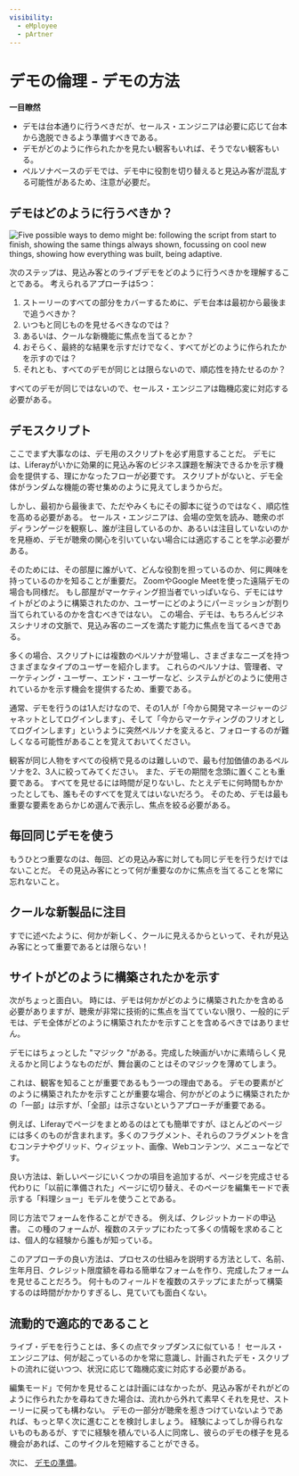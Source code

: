 ```yaml
---
visibility:
  - eMployee
  - pArtner
---
```

# デモの倫理 - デモの方法

**一目瞭然**

* デモは台本通りに行うべきだが、セールス・エンジニアは必要に応じて台本から逸脱できるよう準備すべきである。
* デモがどのように作られたかを見たい観客もいれば、そうでない観客もいる。
* ペルソナベースのデモでは、デモ中に役割を切り替えると見込み客が混乱する可能性があるため、注意が必要だ。

## デモはどのように行うべきか？

![Five possible ways to demo might be: following the script from start to finish, showing the same things always shown, focussing on cool new things, showing how everything was built, being adaptive.](./how-to-demo/images/01.png)

次のステップは、見込み客とのライブデモをどのように行うべきかを理解することである。 考えられるアプローチは5つ：

1. ストーリーのすべての部分をカバーするために、デモ台本は最初から最後まで追うべきか？
2. いつもと同じものを見せるべきなのでは？
3. あるいは、クールな新機能に焦点を当てるとか？
4. おそらく、最終的な結果を示すだけでなく、すべてがどのように作られたかを示すのでは？
5. それとも、すべてのデモが同じとは限らないので、順応性を持たせるのか？

すべてのデモが同じではないので、セールス・エンジニアは臨機応変に対応する必要がある。

## デモスクリプト

ここでまず大事なのは、デモ用のスクリプトを必ず用意することだ。 デモには、Liferayがいかに効果的に見込み客のビジネス課題を解決できるかを示す機会を提供する、理にかなったフローが必要です。 スクリプトがないと、デモ全体がランダムな機能の寄せ集めのように見えてしまうからだ。

しかし、最初から最後まで、ただやみくもにその脚本に従うのではなく、順応性を高める必要がある。 セールス・エンジニアは、会場の空気を読み、聴衆のボディランゲージを観察し、誰が注目しているのか、あるいは注目していないのかを見極め、デモが聴衆の関心を引いていない場合には適応することを学ぶ必要がある。

そのためには、その部屋に誰がいて、どんな役割を担っているのか、何に興味を持っているのかを知ることが重要だ。 ZoomやGoogle Meetを使った遠隔デモの場合も同様だ。 もし部屋がマーケティング担当者でいっぱいなら、デモにはサイトがどのように構築されたのか、ユーザーにどのようにパーミッションが割り当てられているのかを含むべきではない。 この場合、デモは、もちろんビジネスシナリオの文脈で、見込み客のニーズを満たす能力に焦点を当てるべきである。

多くの場合、スクリプトには複数のペルソナが登場し、さまざまなニーズを持つさまざまなタイプのユーザーを紹介します。 これらのペルソナは、管理者、マーケティング・ユーザー、エンド・ユーザーなど、システムがどのように使用されているかを示す機会を提供するため、重要である。

通常、デモを行うのは1人だけなので、その1人が「今から開発マネージャーのジャネットとしてログインします」、そして「今からマーケティングのフリオとしてログインします」というように突然ペルソナを変えると、フォローするのが難しくなる可能性があることを覚えておいてください。

観客が同じ人物をすべての役柄で見るのは難しいので、最も付加価値のあるペルソナを2、3人に絞ってみてください。 また、デモの期間を念頭に置くことも重要である。 すべてを見せるには時間が足りないし、たとえデモに何時間もかかったとしても、誰もそのすべてを覚えてはいないだろう。 そのため、デモは最も重要な要素をあらかじめ選んで表示し、焦点を絞る必要がある。

## 毎回同じデモを使う

もうひとつ重要なのは、毎回、どの見込み客に対しても同じデモを行うだけではないことだ。 その見込み客にとって何が重要なのかに焦点を当てることを常に忘れないこと。

## クールな新製品に注目

すでに述べたように、何かが新しく、クールに見えるからといって、それが見込み客にとって重要であるとは限らない！

## サイトがどのように構築されたかを示す

次がちょっと面白い。 時には、デモは何かがどのように構築されたかを含める必要がありますが、聴衆が非常に技術的に焦点を当てていない限り、一般的にデモは、デモ全体がどのように構築されたかを示すことを含めるべきではありません。

デモにはちょっとした "マジック "がある。完成した映画がいかに素晴らしく見えるかと同じようなものだが、舞台裏のことはそのマジックを薄めてしまう。

これは、観客を知ることが重要であるもう一つの理由である。 デモの要素がどのように構築されたかを示すことが重要な場合、何かがどのように構築されたかの「一部」は示すが、「全部」は示さないというアプローチが重要である。

例えば、Liferayでページをまとめるのはとても簡単ですが、ほとんどのページには多くのものが含まれます。多くのフラグメント、それらのフラグメントを含むコンテナやグリッド、ウィジェット、画像、Webコンテンツ、メニューなどです。

良い方法は、新しいページにいくつかの項目を追加するが、ページを完成させる代わりに「以前に準備された」ページに切り替え、そのページを編集モードで表示する「料理ショー」モデルを使うことである。

同じ方法でフォームを作ることができる。 例えば、クレジットカードの申込書。 この種のフォームが、複数のステップにわたって多くの情報を求めることは、個人的な経験から誰もが知っている。

このアプローチの良い方法は、プロセスの仕組みを説明する方法として、名前、生年月日、クレジット限度額を尋ねる簡単なフォームを作り、完成したフォームを見せることだろう。 何十ものフィールドを複数のステップにまたがって構築するのは時間がかかりすぎるし、見ていても面白くない。

## 流動的で適応的であること

ライブ・デモを行うことは、多くの点でタップダンスに似ている！ セールス・エンジニアは、何が起こっているのかを常に意識し、計画されたデモ・スクリプトの流れに従いつつ、状況に応じて臨機応変に対応する必要がある。

編集モード」で何かを見せることは計画にはなかったが、見込み客がそれがどのように作られたかを尋ねてきた場合は、流れから外れて素早くそれを見せ、ストーリーに戻っても構わない。 デモの一部分が聴衆を惹きつけていないようであれば、もっと早く次に進むことを検討しましょう。 経験によってしか得られないものもあるが、すでに経験を積んでいる人に同席し、彼らのデモの様子を見る機会があれば、このサイクルを短縮することができる。

次に、 [デモの準備](./demo-preparation.md)。
